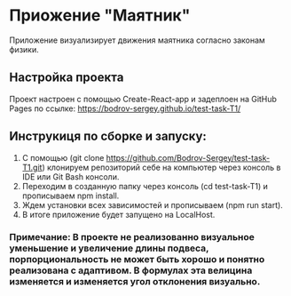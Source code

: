 # Приожение "Маятник"

Приложение визуализирует движения маятника согласно законам физики.

## Настройка проекта

Проект настроен с помощью Create-React-app и задеплоен на GitHub Pages по ссылке: https://bodrov-sergey.github.io/test-task-T1/

## Инструкиця по сборке и запуску:

1) С помощью (git clone https://github.com/Bodrov-Sergey/test-task-T1.git) клонируем репозиторий себе на компьютер через консоль в IDE или Git Bash консоли.
2) Переходим в созданную папку через консоль (cd test-task-T1) и прописываем npm install.
3) Ждем установки всех зависимостей и прописываем (npm run start).
4) В итоге приложение будет запущено на LocalHost.

### Примечание: В проекте не реализованно визуальное уменьшение и увеличение длины подвеса, порпорциональность не может быть хорошо и понятно реализована с адаптивом. В формулах эта велицина изменяется и изменяется угол отклонения визуально.

